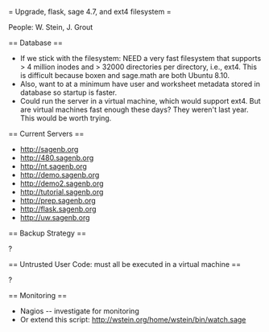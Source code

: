 = Upgrade, flask, sage 4.7, and ext4 filesystem =

People: W. Stein, J. Grout

== Database ==

  * If we stick with the filesystem: NEED a very fast filesystem that supports > 4 million inodes and > 32000 directories per directory, i.e., ext4.   This is difficult because boxen and sage.math are both Ubuntu 8.10.
  * Also, want to at a minimum have user and worksheet metadata stored in database so startup is faster. 
  * Could run the server in a virtual machine, which would support ext4.  But are virtual machines fast enough these days?  They weren't last year.  This would be worth trying. 


== Current Servers ==

  * http://sagenb.org
  * http://480.sagenb.org
  * http://nt.sagenb.org
  * http://demo.sagenb.org
  * http://demo2.sagenb.org
  * http://tutorial.sagenb.org
  * http://prep.sagenb.org
  * http://flask.sagenb.org
  * http://uw.sagenb.org

== Backup Strategy ==

  ?

== Untrusted User Code: must all be executed in a virtual machine ==

  ? 


== Monitoring ==

  * Nagios -- investigate for monitoring
  * Or extend this script: http://wstein.org/home/wstein/bin/watch.sage
